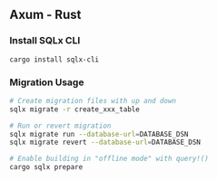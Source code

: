 ## Axum - Rust

### Install SQLx CLI
```
cargo install sqlx-cli
```
### Migration Usage
```bash
# Create migration files with up and down
sqlx migrate -r create_xxx_table

# Run or revert migration
sqlx migrate run --database-url=DATABASE_DSN
sqlx migrate revert --database-url=DATABASE_DSN

# Enable building in "offline mode" with query!()
cargo sqlx prepare
```